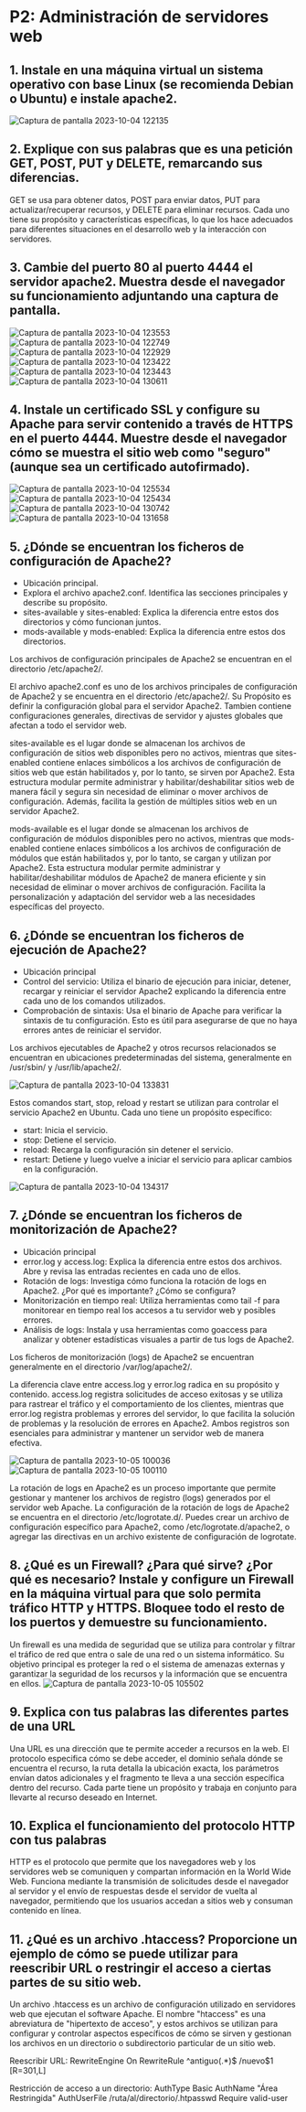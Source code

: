 # P2: Administración de servidores web #

## 1. Instale en una máquina virtual un sistema operativo con base Linux (se recomienda Debian o Ubuntu) e instale apache2. ##

![Captura de pantalla 2023-10-04 122135](https://github.com/miquelnicolas/despliegue-de-aplicaciones-web/assets/144775437/04be2c7f-fc1c-40b1-8d9c-2a58b815c895)

## 2. Explique con sus palabras que es una petición GET, POST, PUT y DELETE, remarcando sus diferencias. ##

GET se usa para obtener datos, POST para enviar datos, PUT para actualizar/recuperar recursos, y DELETE para eliminar recursos. Cada uno tiene su propósito y características específicas, lo que los hace adecuados para diferentes situaciones en el desarrollo web y la interacción con servidores.

## 3. Cambie del puerto 80 al puerto 4444 el servidor apache2. Muestra desde el navegador su funcionamiento adjuntando una captura de pantalla. ##
![Captura de pantalla 2023-10-04 123553](https://github.com/miquelnicolas/despliegue-de-aplicaciones-web/assets/144775437/fb922944-8942-4e87-8cad-679f4530d49f)
![Captura de pantalla 2023-10-04 122749](https://github.com/miquelnicolas/despliegue-de-aplicaciones-web/assets/144775437/b4257a8d-1ab7-47ec-9a5d-3d26017c13bd)
![Captura de pantalla 2023-10-04 122929](https://github.com/miquelnicolas/despliegue-de-aplicaciones-web/assets/144775437/fa9608a5-4435-485d-84d8-dac366bd959a)
![Captura de pantalla 2023-10-04 123422](https://github.com/miquelnicolas/despliegue-de-aplicaciones-web/assets/144775437/43f39a1a-9685-4212-bad6-f28568bb8403)
![Captura de pantalla 2023-10-04 123443](https://github.com/miquelnicolas/despliegue-de-aplicaciones-web/assets/144775437/048b210e-ad72-4ba4-9bff-4042f645811a)
![Captura de pantalla 2023-10-04 130611](https://github.com/miquelnicolas/despliegue-de-aplicaciones-web/assets/144775437/5ca84b86-1acb-495c-94f8-6495c2b9ac5a)

## 4. Instale un certificado SSL y configure su Apache para servir contenido a través de HTTPS en el puerto 4444. Muestre desde el navegador cómo se muestra el sitio web como "seguro" (aunque sea un certificado autofirmado). ##
![Captura de pantalla 2023-10-04 125534](https://github.com/miquelnicolas/despliegue-de-aplicaciones-web/assets/144775437/a70cd6cd-0580-4ece-be49-998c1239bc5a)
![Captura de pantalla 2023-10-04 125434](https://github.com/miquelnicolas/despliegue-de-aplicaciones-web/assets/144775437/2acb6dc4-0b20-48cd-915f-74b3348ba2a4)
![Captura de pantalla 2023-10-04 130742](https://github.com/miquelnicolas/despliegue-de-aplicaciones-web/assets/144775437/e7ee2365-8ef1-43cc-ba5a-5df6c439f08e)
![Captura de pantalla 2023-10-04 131658](https://github.com/miquelnicolas/despliegue-de-aplicaciones-web/assets/144775437/b8b04460-34a0-4a69-b28d-caa4355b43af)

## 5. ¿Dónde se encuentran los ficheros de configuración de Apache2? ##
- Ubicación principal.
- Explora el archivo apache2.conf. Identifica las secciones principales y describe su propósito.
- sites-available y sites-enabled: Explica la diferencia entre estos dos directorios y cómo funcionan juntos.
- mods-available y mods-enabled: Explica la diferencia entre estos dos directorios.

Los archivos de configuración principales de Apache2 se encuentran en el directorio /etc/apache2/.

El archivo apache2.conf es uno de los archivos principales de configuración de Apache2 y se encuentra en el directorio /etc/apache2/. Su Propósito es definir la configuración global para el servidor Apache2. Tambien contiene configuraciones generales, directivas de servidor y ajustes globales que afectan a todo el servidor web.

sites-available es el lugar donde se almacenan los archivos de configuración de sitios web disponibles pero no activos, mientras que sites-enabled contiene enlaces simbólicos a los archivos de configuración de sitios web que están habilitados y, por lo tanto, se sirven por Apache2. Esta estructura modular permite administrar y habilitar/deshabilitar sitios web de manera fácil y segura sin necesidad de eliminar o mover archivos de configuración. Además, facilita la gestión de múltiples sitios web en un servidor Apache2.

mods-available es el lugar donde se almacenan los archivos de configuración de módulos disponibles pero no activos, mientras que mods-enabled contiene enlaces simbólicos a los archivos de configuración de módulos que están habilitados y, por lo tanto, se cargan y utilizan por Apache2. Esta estructura modular permite administrar y habilitar/deshabilitar módulos de Apache2 de manera eficiente y sin necesidad de eliminar o mover archivos de configuración. Facilita la personalización y adaptación del servidor web a las necesidades específicas del proyecto.

## 6. ¿Dónde se encuentran los ficheros de ejecución de Apache2? ##
- Ubicación principal
- Control del servicio: Utiliza el binario de ejecución para iniciar, detener, recargar y reiniciar el servidor Apache2 explicando la diferencia entre cada uno de los comandos utilizados.
- Comprobación de sintaxis: Usa el binario de Apache para verificar la sintaxis de tu configuración. Esto es útil para asegurarse de que no haya errores antes de reiniciar el servidor.

Los archivos ejecutables de Apache2 y otros recursos relacionados se encuentran en ubicaciones predeterminadas del sistema, generalmente en /usr/sbin/ y /usr/lib/apache2/.

![Captura de pantalla 2023-10-04 133831](https://github.com/miquelnicolas/despliegue-de-aplicaciones-web/assets/144775437/e2ad66e3-c523-457b-98a3-798cb9e43a32)

Estos comandos start, stop, reload y restart se utilizan para controlar el servicio Apache2 en Ubuntu. Cada uno tiene un propósito específico:
- start: Inicia el servicio.
- stop: Detiene el servicio.
- reload: Recarga la configuración sin detener el servicio.
- restart: Detiene y luego vuelve a iniciar el servicio para aplicar cambios en la configuración.

![Captura de pantalla 2023-10-04 134317](https://github.com/miquelnicolas/despliegue-de-aplicaciones-web/assets/144775437/07a154c0-8e1d-4acc-b93a-db57bc98dc8f)

## 7. ¿Dónde se encuentran los ficheros de monitorización de Apache2? ##
- Ubicación principal
- error.log y access.log: Explica la diferencia entre estos dos archivos. Abre y revisa las entradas recientes en cada uno de ellos.
- Rotación de logs: Investiga cómo funciona la rotación de logs en Apache2. ¿Por qué es importante? ¿Cómo se configura?
- Monitorización en tiempo real: Utiliza herramientas como tail -f para monitorear en tiempo real los accesos a tu servidor web y posibles errores.
- Análisis de logs: Instala y usa herramientas como goaccess para analizar y obtener estadísticas visuales a partir de tus logs de Apache2.

Los ficheros de monitorización (logs) de Apache2 se encuentran generalmente en el directorio /var/log/apache2/.

La diferencia clave entre access.log y error.log radica en su propósito y contenido. access.log registra solicitudes de acceso exitosas y se utiliza para rastrear el tráfico y el comportamiento de los clientes, mientras que error.log registra problemas y errores del servidor, lo que facilita la solución de problemas y la resolución de errores en Apache2. Ambos registros son esenciales para administrar y mantener un servidor web de manera efectiva.

![Captura de pantalla 2023-10-05 100036](https://github.com/miquelnicolas/despliegue-de-aplicaciones-web/assets/144775437/6d1c348b-c53f-4c27-8de2-f08f76ea4081)
![Captura de pantalla 2023-10-05 100110](https://github.com/miquelnicolas/despliegue-de-aplicaciones-web/assets/144775437/6274235c-d22d-44e4-a497-e61fa14c6ffd)

La rotación de logs en Apache2 es un proceso importante que permite gestionar y mantener los archivos de registro (logs) generados por el servidor web Apache. La configuración de la rotación de logs de Apache2 se encuentra en el directorio /etc/logrotate.d/. Puedes crear un archivo de configuración específico para Apache2, como /etc/logrotate.d/apache2, o agregar las directivas en un archivo existente de configuración de logrotate.

## 8. ¿Qué es un Firewall? ¿Para qué sirve? ¿Por qué es necesario? Instale y configure un Firewall en la máquina virtual para que solo permita tráfico HTTP y HTTPS. Bloquee todo el resto de los puertos y demuestre su funcionamiento. ##

Un firewall es una medida de seguridad que se utiliza para controlar y filtrar el tráfico de red que entra o sale de una red o un sistema informático. Su objetivo principal es proteger la red o el sistema de amenazas externas y garantizar la seguridad de los recursos y la información que se encuentra en ellos.
![Captura de pantalla 2023-10-05 105502](https://github.com/miquelnicolas/despliegue-de-aplicaciones-web/assets/144775437/0aebc83f-413f-4dd5-99f6-6c09a676b9e4)

## 9. Explica con tus palabras las diferentes partes de una URL ##

Una URL es una dirección que te permite acceder a recursos en la web. El protocolo especifica cómo se debe acceder, el dominio señala dónde se encuentra el recurso, la ruta detalla la ubicación exacta, los parámetros envían datos adicionales y el fragmento te lleva a una sección específica dentro del recurso. Cada parte tiene un propósito y trabaja en conjunto para llevarte al recurso deseado en Internet.

## 10. Explica el funcionamiento del protocolo HTTP con tus palabras ##

HTTP es el protocolo que permite que los navegadores web y los servidores web se comuniquen y compartan información en la World Wide Web. Funciona mediante la transmisión de solicitudes desde el navegador al servidor y el envío de respuestas desde el servidor de vuelta al navegador, permitiendo que los usuarios accedan a sitios web y consuman contenido en línea.

## 11. ¿Qué es un archivo .htaccess? Proporcione un ejemplo de cómo se puede utilizar para reescribir URL o restringir el acceso a ciertas partes de su sitio web. ##

Un archivo .htaccess es un archivo de configuración utilizado en servidores web que ejecutan el software Apache. El nombre "htaccess" es una abreviatura de "hipertexto de acceso", y estos archivos se utilizan para configurar y controlar aspectos específicos de cómo se sirven y gestionan los archivos en un directorio o subdirectorio particular de un sitio web.

Reescribir URL:
RewriteEngine On
RewriteRule ^antiguo(.*)$ /nuevo$1 [R=301,L]

Restricción de acceso a un directorio:
AuthType Basic
AuthName "Área Restringida"
AuthUserFile /ruta/al/directorio/.htpasswd
Require valid-user
